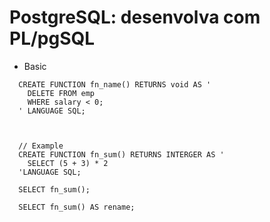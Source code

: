#  PostgreSQL: desenvolva com PL/pgSQL

- Basic

```
  CREATE FUNCTION fn_name() RETURNS void AS '
    DELETE FROM emp
    WHERE salary < 0;
  ' LANGUAGE SQL;



  // Example
  CREATE FUNCTION fn_sum() RETURNS INTERGER AS '
    SELECT (5 + 3) * 2
  'LANGUAGE SQL;

  SELECT fn_sum();
  
  SELECT fn_sum() AS rename;
  

  
```

